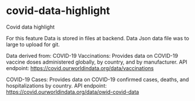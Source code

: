 # covid-data-highlight
Covid data highlight


For this feature Data is stored in files at backend. Data Json data file was to large to upload for git. 

Data derived from:
COVID-19 Vaccinations: Provides data on COVID-19 vaccine doses administered globally, by country, and by manufacturer.
API endpoint: https://covid.ourworldindata.org/data/vaccinations

COVID-19 Cases: Provides data on COVID-19 confirmed cases, deaths, and hospitalizations by country.
API endpoint: https://covid.ourworldindata.org/data/owid-covid-data

